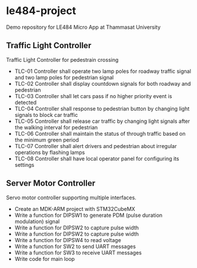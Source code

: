 # le484-project
Demo repository for LE484 Micro App at Thammasat University

## Traffic Light Controller
Traffic Light Controller for pedestrain crossing


* TLC-01	Controller shall operate two lamp poles for roadway traffic signal and two lamp poles for pedestrian signal
* TLC-02	Controller shall display countdown signals for both roadway and pedestrian
* TLC-03	Controller shall let cars pass if no higher priority event is detected
* TLC-04	Controller shall response to pedestrian button by changing light signals to block car traffic
* TLC-05	Controller shall release car traffic by changing light signals after the walking interval for pedestrian
* TLC-06	Controller shall maintain the status of through traffic based on the minimum green period
* TLC-07	Controller shall alert drivers and pedestrian about irregular operations by flashing lamps
* TLC-08	Controller shall have local operator panel for configuring its settings


## Server Motor Controller
Servo motor controller supporting multiple interfaces.

* Create an MDK-ARM project with STM32CubeMX
* Write a function for DIPSW1 to generate PDM (pulse duration modulation) signal
* Write a function for DIPSW2 to capture pulse width 
* Write a function for DIPSW2 to capture pulse width 
* Write a function for DIPSW4 to read voltage
* Write a function for SW2 to send UART messages
* Write a function for SW3 to receive UART messages
* Write code for main loop 


